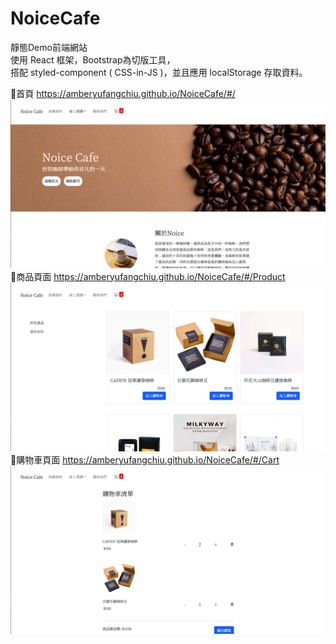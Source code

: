 # NoiceCafe
靜態Demo前端網站
<br>
使用 React 框架，Bootstrap為切版工具，
<br>
搭配 styled-component ( CSS-in-JS )，並且應用 localStorage 存取資料。

🧋首頁 https://amberyufangchiu.github.io/NoiceCafe/#/
![image](https://github.com/amberyufangchiu/NoiceCafe/blob/main/截圖%202022-04-19%2017.34.54.png)
<br>
🧋商品頁面 https://amberyufangchiu.github.io/NoiceCafe/#/Product
![image](https://github.com/amberyufangchiu/NoiceCafe/blob/main/截圖%202022-04-19%2017.37.24.png)
<br>
🧋購物車頁面 https://amberyufangchiu.github.io/NoiceCafe/#/Cart
![image](https://github.com/amberyufangchiu/NoiceCafe/blob/main/截圖%202022-04-19%2017.35.30.png
)
